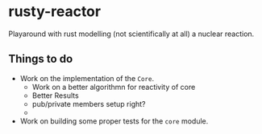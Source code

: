 # rusty-reactor
Playaround with rust modelling (not scientifically at all) a nuclear reaction. 


## Things to do 

* Work on the implementation of the `Core`. 
  * Work on a better algorithmn for reactivity of core
  * Better Results 
  * pub/private members setup right? 
  * 
* Work on building some proper tests for the `core` module. 
